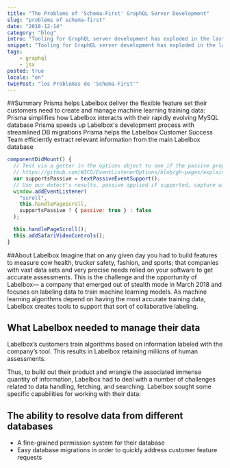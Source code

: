 ```yaml
---
title: "The Problems of 'Schema-First' GraphQL Server Development"
slug: "problems of schema-first"
date: "2018-12-14"
category: "blog"
intro: "Tooling for GraphQL server development has exploded in the last two years. | We believe that the need for most tools comes from the popular schema-first approach — and can be solved by an alternative: code-first."
snippet: "Tooling for GraphQL server development has exploded in the last two years."
tags:
    - graphql
    - jsx
posted: true
locale: "en"
twinPost: "los Problemas de 'Schema-First'"
---
```


##Summary
Prisma helps Labelbox deliver the flexible feature set their customers need to create and manage machine learning training data:
Prisma simplifies how Labelbox interacts with their rapidly evolving MySQL database
Prisma speeds up Labelbox's development process with streamlined DB migrations
Prisma helps the Labelbox Customer Success Team efficiently extract relevant information from the main Labelbox database

```jsx
componentDidMount() {
  // Test via a getter in the options object to see if the passive property is accessed
  // https://github.com/WICG/EventListenerOptions/blob/gh-pages/explainer.md#feature-detection
  var supportsPassive = textPassiveEventSupport();
  // Use our detect's results. passive applied if supported, capture will be false either way.
  window.addEventListener(
    "scroll",
    this.handlePageScroll,
    supportsPassive ? { passive: true } : false
  );

  this.handlePageScroll();
  this.addSafariVideoControls();
}
```

##About Labelbox
Imagine that on any given day you had to build features to measure cow health, trucker safety, fashion, and sports; that companies with vast data sets and very precise needs relied on your software to get accurate assessments.
This is the challenge and the opportunity of Labelbox— a company that emerged out of stealth mode in March 2018 and focuses on labeling data to train machine learning models. As machine learning algorithms depend on having the most accurate training data, Labelbox creates tools to support that sort of collaborative labeling.

## What Labelbox needed to manage their data
Labelbox’s customers train algorithms based on information labeled with the company’s tool. This results in Labelbox retaining millions of human assessments.

Thus, to build out their product and wrangle the associated immense quantity of information, Labelbox had to deal with a number of challenges related to data handling, fetching, and searching. Labelbox sought some specific capabilities for working with their data:

## The ability to resolve data from different databases
* A fine-grained permission system for their database
* Easy database migrations in order to quickly address customer feature requests

